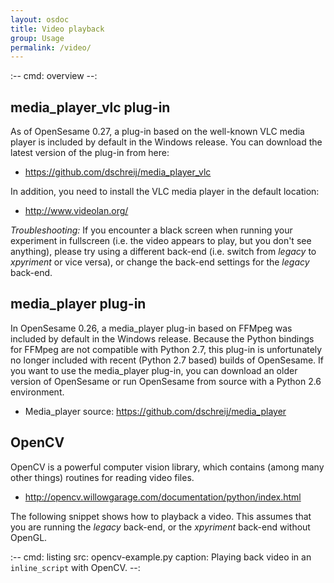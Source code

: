 ```yaml
---
layout: osdoc
title: Video playback
group: Usage
permalink: /video/
---
```


:--
cmd: overview
--:

## media_player_vlc plug-in

As of OpenSesame 0.27, a plug-in based on the well-known VLC media player is included by default in the Windows release. You can download the latest version of the plug-in from here:

- <https://github.com/dschreij/media_player_vlc>

In addition, you need to install the VLC media player in the default location:

- <http://www.videolan.org/>

*Troubleshooting:* If you encounter a black screen when running your experiment in fullscreen (i.e. the video appears to play, but you don't see anything), please try using a different back-end (i.e. switch from *legacy* to *xpyriment* or vice versa), or change the back-end settings for the *legacy* back-end.

## media_player plug-in

In OpenSesame 0.26, a media_player plug-in based on FFMpeg was included by default in the Windows release. Because the Python bindings for FFMpeg are not compatible with Python 2.7, this plug-in is unfortunately no longer included with recent (Python 2.7 based) builds of OpenSesame. If you want to use the media_player plug-in, you can download an older version of OpenSesame or run OpenSesame from source with a Python 2.6 environment.

- Media_player source: <https://github.com/dschreij/media_player>

## OpenCV

OpenCV is a powerful computer vision library, which contains (among many other things) routines for reading video files.

- <http://opencv.willowgarage.com/documentation/python/index.html>

The following snippet shows how to playback a video. This assumes that you are running the *legacy* back-end, or the *xpyriment* back-end without OpenGL.

:--
cmd: listing
src: opencv-example.py
caption: Playing back video in an `inline_script` with OpenCV.
--:
